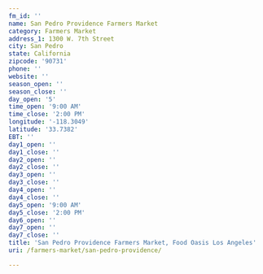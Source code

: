 ```yaml
---
fm_id: ''
name: San Pedro Providence Farmers Market
category: Farmers Market
address_1: 1300 W. 7th Street
city: San Pedro
state: California
zipcode: '90731'
phone: ''
website: ''
season_open: ''
season_close: ''
day_open: '5'
time_open: '9:00 AM'
time_close: '2:00 PM'
longitude: '-118.3049'
latitude: '33.7382'
EBT: ''
day1_open: ''
day1_close: ''
day2_open: ''
day2_close: ''
day3_open: ''
day3_close: ''
day4_open: ''
day4_close: ''
day5_open: '9:00 AM'
day5_close: '2:00 PM'
day6_open: ''
day7_open: ''
day7_close: ''
title: 'San Pedro Providence Farmers Market, Food Oasis Los Angeles'
uri: /farmers-market/san-pedro-providence/

---
```

